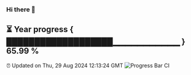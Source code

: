 ### Hi there 👋
⏳ Year progress { ███████████████████▁▁▁▁▁▁▁▁▁▁▁ } 65.99 %
---
⏰ Updated on Thu, 29 Aug 2024 12:13:24 GMT
![Progress Bar CI](https://github.com/Moyi321/Moyi321/workflows/Progress%20Bar%20CI/badge.svg)
